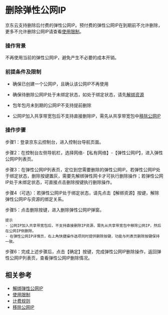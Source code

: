# 删除弹性公网IP

京东云支持删除后付费的弹性公网IP。预付费的弹性公网IP在到期前不允许删除，更多不允许删除公网IP请查看[使用限制](https://docs.jdcloud.com/cn/elastic-ip/restrictions)。

### 操作背景

不再使用当前的弹性公网IP，避免产生不必要的成本开销。


### 前提条件及限制

- 确保已创建一个公网IP，且确认该公网IP不再使用

- 确保待删除公网IP处于未绑定状态，如处于绑定状态，请先[解绑资源](./Disassociate-Elastic-IP.md)

- 包年包月未到期的公网IP不支持提前删除

- 公网IP加入共享带宽包后不支持直接删除IP，需先从共享带宽包中[移除公网IP](https://docs.jdcloud.com/cn/shared-bandwidth-package/manage-public-ip#user-content-4)


### 操作步骤

步骤1：登录京东云控制台，进入控制台导航页面。

步骤2：在控制台左侧导航栏，选择网络-【私有网络】-【弹性公网IP】，进入弹性公网IP列表页。

步骤3：在弹性公网IP列表页，定位到您需要删除的弹性公网IP。若弹性公网IP处于绑定状态，删除按键置灰，需要先解绑弹性网卡才可执行删除操作；若弹性公网IP处于未绑定状态，可直接点击删除按键执行删除操作。

步骤4（可选）：若弹性公网IP处于绑定状态，请先点击【解绑资源】按键，解除弹性公网IP与资源的绑定关系。

步骤5：点击删除按键，进入删除弹性公网IP弹窗。

```
提示
- 公网IP加入共享带宽包后，不支持直接删除IP资源，需先从共享带宽包中移除公网IP，然后在公网IP侧删除。
- 在弹性公网IP详情页，右上角快捷操作选项同时提供删除按键，功能与列表页删除按键保持一致。
```
步骤6：完成上述步骤后，点击【确定】按键，完成弹性公网IP删除操作，返回弹性公网IP列表页，查看弹性公网IP删除情况。

## 相关参考

- [解绑弹性公网IP](./Disassociate-Elastic-IP.md)
- [使用限制](https://docs.jdcloud.com/cn/elastic-ip/restrictions)
- [计费规则](https://docs.jdcloud.com/cn/elastic-ip/billing-rules)
- [移除公网IP](https://docs.jdcloud.com/cn/shared-bandwidth-package/manage-public-ip#user-content-4)

